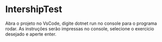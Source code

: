 # IntershipTest
 Abra o projeto no VsCode, digite dotnet run no console para o programa rodar.
 As instruções serão impressas no console, selecione o exercicio desejado e aperte enter.

